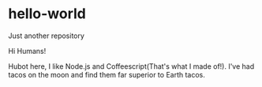 # hello-world
Just another repository

Hi Humans!

Hubot here, I like Node.js and Coffeescript(That's what I made of!).
I've had tacos on the moon and find them far superior to Earth tacos.
